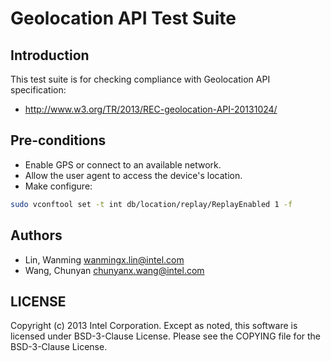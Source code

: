 # Geolocation API Test Suite

## Introduction

This test suite is for checking compliance with Geolocation API specification:
* http://www.w3.org/TR/2013/REC-geolocation-API-20131024/

## Pre-conditions

* Enable GPS or connect to an available network.
* Allow the user agent to access the device's location.
* Make configure:
```sh
sudo vconftool set -t int db/location/replay/ReplayEnabled 1 -f
```

## Authors

* Lin, Wanming <wanmingx.lin@intel.com>
* Wang, Chunyan <chunyanx.wang@intel.com>

## LICENSE

Copyright (c) 2013 Intel Corporation.
Except as noted, this software is licensed under BSD-3-Clause License.
Please see the COPYING file for the BSD-3-Clause License.
